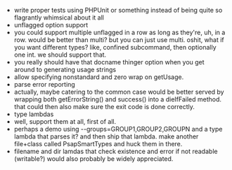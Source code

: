 
* write proper tests using PHPUnit or something instead of being quite so flagrantly whimsical about it all
* unflagged option support
 * you could support multiple unflagged in a row as long as they're, uh, in a row.  would be better than multi?  but you can just use multi.  oshit, what if you want different types?  like, confined subcommand, then optionally one int.  we should support that.
* you really should have that docname thinger option when you get around to generating usage strings
* allow specifying nonstandard and zero wrap on getUsage.
* parse error reporting
 * actually, maybe catering to the common case would be better served by wrapping both getErrorString() and success() into a dieIfFailed method.  that could then also make sure the exit code is done correctly.
* type lambdas
 * well, support them at all, first of all.
 * perhaps a demo using --groups=GROUP1,GROUP2,GROUPN and a type lambda that parses it?  and then ship that lambda.  make another file+class called PsapSmartTypes and huck them in there.
 * filename and dir lamdas that check existence and error if not readable (writable?) would also probably be widely appreciated.
